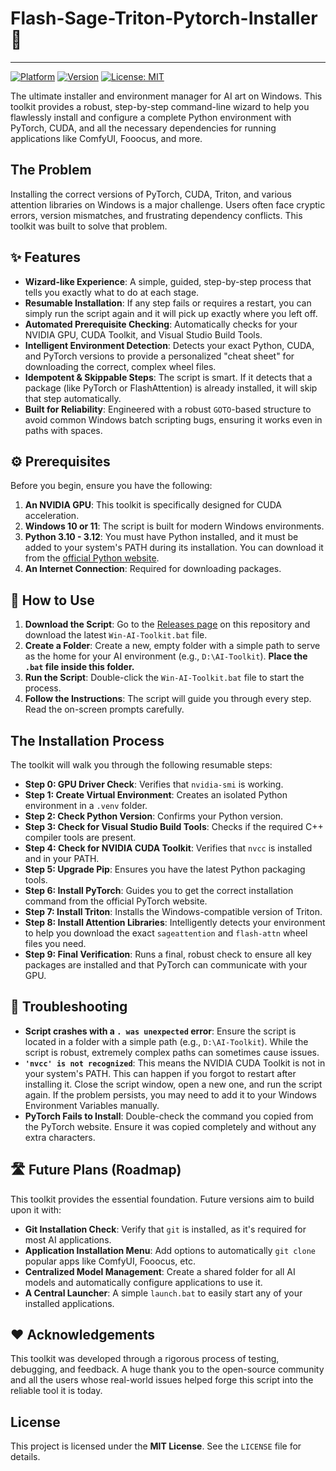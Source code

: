 # Flash-Sage-Triton-Pytorch-Installer 🚀

---

[![Platform](https://img.shields.io/badge/Platform-Windows-0078D6?style=for-the-badge&logo=windows)](https://www.microsoft.com/windows)
[![Version](https://img.shields.io/badge/Version-12.8-blue.svg?style=for-the-badge)](https://github.com/YOUR_USERNAME/YOUR_REPO/releases)
[![License: MIT](https://img.shields.io/badge/License-MIT-yellow.svg?style=for-the-badge)](https://opensource.org/licenses/MIT)

The ultimate installer and environment manager for AI art on Windows. This toolkit provides a robust, step-by-step command-line wizard to help you flawlessly install and configure a complete Python environment with PyTorch, CUDA, and all the necessary dependencies for running applications like ComfyUI, Fooocus, and more.

## The Problem

Installing the correct versions of PyTorch, CUDA, Triton, and various attention libraries on Windows is a major challenge. Users often face cryptic errors, version mismatches, and frustrating dependency conflicts. This toolkit was built to solve that problem.

## ✨ Features

*   **Wizard-like Experience**: A simple, guided, step-by-step process that tells you exactly what to do at each stage.
*   **Resumable Installation**: If any step fails or requires a restart, you can simply run the script again and it will pick up exactly where you left off.
*   **Automated Prerequisite Checking**: Automatically checks for your NVIDIA GPU, CUDA Toolkit, and Visual Studio Build Tools.
*   **Intelligent Environment Detection**: Detects your exact Python, CUDA, and PyTorch versions to provide a personalized "cheat sheet" for downloading the correct, complex wheel files.
*   **Idempotent & Skippable Steps**: The script is smart. If it detects that a package (like PyTorch or FlashAttention) is already installed, it will skip that step automatically.
*   **Built for Reliability**: Engineered with a robust `GOTO`-based structure to avoid common Windows batch scripting bugs, ensuring it works even in paths with spaces.

## ⚙️ Prerequisites

Before you begin, ensure you have the following:

1.  **An NVIDIA GPU**: This toolkit is specifically designed for CUDA acceleration.
2.  **Windows 10 or 11**: The script is built for modern Windows environments.
3.  **Python 3.10 - 3.12**: You must have Python installed, and it must be added to your system's PATH during its installation. You can download it from the [official Python website](https://www.python.org/downloads/).
4.  **An Internet Connection**: Required for downloading packages.

## 🚀 How to Use

1.  **Download the Script**: Go to the [Releases page](https://github.com/YOUR_USERNAME/YOUR_REPO/releases) on this repository and download the latest `Win-AI-Toolkit.bat` file.
2.  **Create a Folder**: Create a new, empty folder with a simple path to serve as the home for your AI environment (e.g., `D:\AI-Toolkit`). **Place the `.bat` file inside this folder.**
3.  **Run the Script**: Double-click the `Win-AI-Toolkit.bat` file to start the process.
4.  **Follow the Instructions**: The script will guide you through every step. Read the on-screen prompts carefully.

## The Installation Process

The toolkit will walk you through the following resumable steps:

*   **Step 0: GPU Driver Check**: Verifies that `nvidia-smi` is working.
*   **Step 1: Create Virtual Environment**: Creates an isolated Python environment in a `.venv` folder.
*   **Step 2: Check Python Version**: Confirms your Python version.
*   **Step 3: Check for Visual Studio Build Tools**: Checks if the required C++ compiler tools are present.
*   **Step 4: Check for NVIDIA CUDA Toolkit**: Verifies that `nvcc` is installed and in your PATH.
*   **Step 5: Upgrade Pip**: Ensures you have the latest Python packaging tools.
*   **Step 6: Install PyTorch**: Guides you to get the correct installation command from the official PyTorch website.
*   **Step 7: Install Triton**: Installs the Windows-compatible version of Triton.
*   **Step 8: Install Attention Libraries**: Intelligently detects your environment to help you download the exact `sageattention` and `flash-attn` wheel files you need.
*   **Step 9: Final Verification**: Runs a final, robust check to ensure all key packages are installed and that PyTorch can communicate with your GPU.

## 🔧 Troubleshooting

*   **Script crashes with a `. was unexpected` error**: Ensure the script is located in a folder with a simple path (e.g., `D:\AI-Toolkit`). While the script is robust, extremely complex paths can sometimes cause issues.
*   **`'nvcc' is not recognized`**: This means the NVIDIA CUDA Toolkit is not in your system's PATH. This can happen if you forgot to restart after installing it. Close the script window, open a new one, and run the script again. If the problem persists, you may need to add it to your Windows Environment Variables manually.
*   **PyTorch Fails to Install**: Double-check the command you copied from the PyTorch website. Ensure it was copied completely and without any extra characters.

## 🛣️ Future Plans (Roadmap)

This toolkit provides the essential foundation. Future versions aim to build upon it with:

*   **Git Installation Check**: Verify that `git` is installed, as it's required for most AI applications.
*   **Application Installation Menu**: Add options to automatically `git clone` popular apps like ComfyUI, Fooocus, etc.
*   **Centralized Model Management**: Create a shared folder for all AI models and automatically configure applications to use it.
*   **A Central Launcher**: A simple `launch.bat` to easily start any of your installed applications.

## ❤️ Acknowledgements

This toolkit was developed through a rigorous process of testing, debugging, and feedback. A huge thank you to the open-source community and all the users whose real-world issues helped forge this script into the reliable tool it is today.

## License

This project is licensed under the **MIT License**. See the `LICENSE` file for details.
